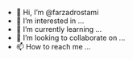 - 👋 Hi, I’m @farzadrostami
- 👀 I’m interested in ...
- 🌱 I’m currently learning ...
- 💞️ I’m looking to collaborate on ...
- 📫 How to reach me ...

<!---
farzadrostami/farzadrostami is a ✨ special ✨ repository because its `README.md` (this file) appears on your GitHub profile.
You can click the Preview link to take a look at your changes.
--->
